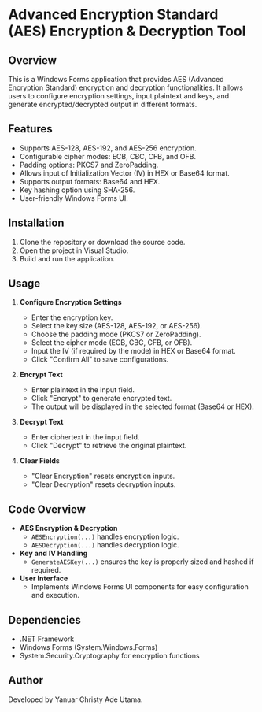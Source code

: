 # Advanced Encryption Standard (AES) Encryption & Decryption Tool

## Overview
This is a Windows Forms application that provides AES (Advanced Encryption Standard) encryption and decryption functionalities. It allows users to configure encryption settings, input plaintext and keys, and generate encrypted/decrypted output in different formats.

## Features
- Supports AES-128, AES-192, and AES-256 encryption.
- Configurable cipher modes: ECB, CBC, CFB, and OFB.
- Padding options: PKCS7 and ZeroPadding.
- Allows input of Initialization Vector (IV) in HEX or Base64 format.
- Supports output formats: Base64 and HEX.
- Key hashing option using SHA-256.
- User-friendly Windows Forms UI.

## Installation
1. Clone the repository or download the source code.
2. Open the project in Visual Studio.
3. Build and run the application.

## Usage
1. **Configure Encryption Settings**
   - Enter the encryption key.
   - Select the key size (AES-128, AES-192, or AES-256).
   - Choose the padding mode (PKCS7 or ZeroPadding).
   - Select the cipher mode (ECB, CBC, CFB, or OFB).
   - Input the IV (if required by the mode) in HEX or Base64 format.
   - Click "Confirm All" to save configurations.

2. **Encrypt Text**
   - Enter plaintext in the input field.
   - Click "Encrypt" to generate encrypted text.
   - The output will be displayed in the selected format (Base64 or HEX).

3. **Decrypt Text**
   - Enter ciphertext in the input field.
   - Click "Decrypt" to retrieve the original plaintext.

4. **Clear Fields**
   - "Clear Encryption" resets encryption inputs.
   - "Clear Decryption" resets decryption inputs.

## Code Overview
- **AES Encryption & Decryption**
  - `AESEncryption(...)` handles encryption logic.
  - `AESDecryption(...)` handles decryption logic.
- **Key and IV Handling**
  - `GenerateAESKey(...)` ensures the key is properly sized and hashed if required.
- **User Interface**
  - Implements Windows Forms UI components for easy configuration and execution.

## Dependencies
- .NET Framework
- Windows Forms (System.Windows.Forms)
- System.Security.Cryptography for encryption functions

## Author
Developed by Yanuar Christy Ade Utama.

